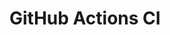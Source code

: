 # GitHub Actions CI






























































































































































































































































































































































































































































































































































































































